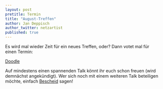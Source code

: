 ```yaml
---
layout: post
pretitle: Termin
title: "August-Treffen"
author: Jan Deppisch
author_twitter: netzartist
published: true
---
```


Es wird mal wieder Zeit für ein neues Treffen, oder? Dann votet mal für einen Termin:

[Doodle](http://doodle.com/h3nuex5vdqbfshb5)

Auf mindestens einen spannenden Talk könnt ihr euch schon freuen (wird demnächst angekündigt). Wer sich noch mit einem weiteren Talk beteiligen möchte, einfach [Bescheid](http://twitter.com/frontend_rm) sagen!